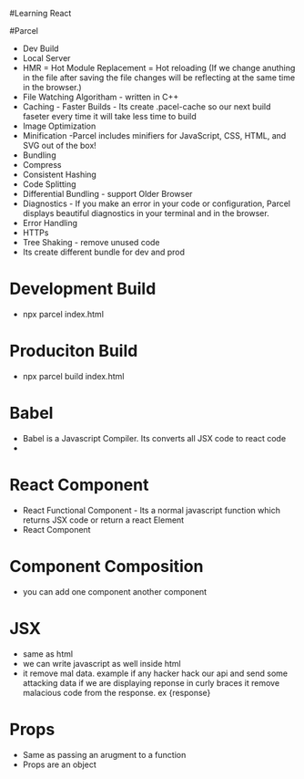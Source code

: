 #Learning React

#Parcel
- Dev Build
- Local Server
- HMR = Hot Module Replacement = Hot reloading (If we change anuthing in the file after saving the file changes will be reflecting at the same time in the browser.)
- File Watching Algoritham  - written in C++
- Caching - Faster Builds - Its create .pacel-cache so our next build faseter every time it will take less time to build
- Image Optimization
- Minification -Parcel includes minifiers for JavaScript, CSS, HTML, and SVG out of the box! 
- Bundling
- Compress
- Consistent Hashing
- Code Splitting 
- Differential Bundling - support Older Browser
- Diagnostics - If you make an error in your code or configuration, Parcel displays beautiful diagnostics in your terminal and in the browser.
- Error Handling
- HTTPs
- Tree Shaking - remove unused code
- Its create different bundle for dev and prod

# Development Build
- npx parcel index.html

# Produciton Build 
- npx parcel build index.html

# Babel
- Babel is a Javascript Compiler. Its converts all JSX code to react code
-

# React Component
 - React Functional Component - Its a normal javascript function which returns JSX code or return a react Element
 - React Component

# Component Composition
- you can add one component another component

# JSX
- same as html
- we can write javascript as well inside html
- it remove mal data. example if any hacker hack our api and send some attacking data if we are displaying reponse in curly braces it remove malacious code from the response. ex {response}

# Props
- Same as passing an arugment to a function 
- Props are an object
